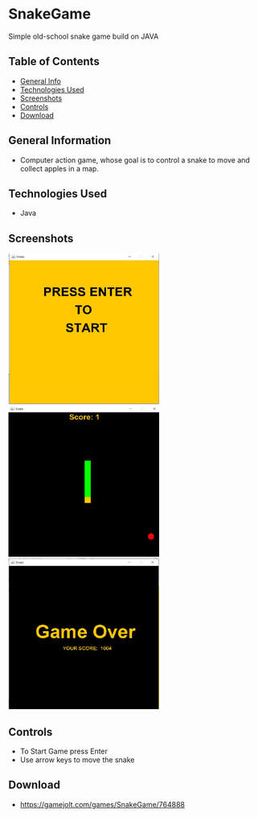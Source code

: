 # SnakeGame
Simple old-school snake game build on JAVA


## Table of Contents
* [General Info](#general-information)
* [Technologies Used](#technologies-used)
* [Screenshots](#screenshots)
* [Controls](#controls)
* [Download](#download)



## General Information
- Computer action game, whose goal is to control a snake to move and collect apples in a map.


## Technologies Used
- Java



## Screenshots
<img src="https://raw.githubusercontent.com/Malyushki/SnakeGame/main/img/StartGame.jpg" width="300" height="300" />
<img src="https://raw.githubusercontent.com/Malyushki/SnakeGame/main/img/GameRun.jpg" width="300" height="300" />
<img src="https://raw.githubusercontent.com/Malyushki/SnakeGame/main/img/GameOver.jpg" width="300" height="300" />




## Controls
- To Start Game press Enter
- Use arrow keys to move the snake

## Download
- https://gamejolt.com/games/SnakeGame/764888

